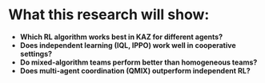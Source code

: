 # What this research will show:
- **Which RL algorithm works best in KAZ for different agents?**
- **Does independent learning (IQL, IPPO) work well in cooperative settings?**
- **Do mixed-algorithm teams perform better than homogeneous teams?**
- **Does multi-agent coordination (QMIX) outperform independent RL?**